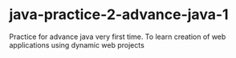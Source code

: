 # java-practice-2-advance-java-1
Practice for advance java very first time. To learn creation of web applications using dynamic web projects
